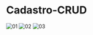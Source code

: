 # Cadastro-CRUD

![01](https://user-images.githubusercontent.com/67024271/216347146-3d8d0ca8-4f96-4cfb-b642-d3b1bbd68e5f.png)
![02](https://user-images.githubusercontent.com/67024271/216347162-149660f3-866a-417f-88d5-a6177bf7814b.png)
![03](https://user-images.githubusercontent.com/67024271/216347179-43ab2539-2001-495f-899a-9356c78ed1b8.png)

